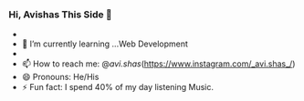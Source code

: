 ### Hi, Avishas This Side 👋

- 
- 🌱 I’m currently learning ...Web Development 
- 
- 📫 How to reach me: @_avi.shas_(https://www.instagram.com/_avi.shas_/)
- 😄 Pronouns: He/His
- ⚡ Fun fact: I spend 40% of my day listening Music.

